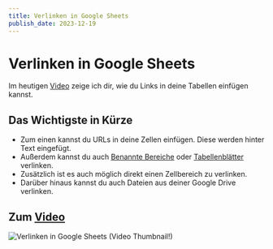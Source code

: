 ```yaml
---
title: Verlinken in Google Sheets
publish_date: 2023-12-19
---
```


# Verlinken in Google Sheets

Im heutigen [Video](https://youtu.be/9Qn5Xf63keM) zeige ich dir, wie du Links in deine Tabellen einfügen kannst. 

## Das Wichtigste in Kürze

- Zum einen kannst du URLs in deine Zellen einfügen. Diese werden hinter Text eingefügt.
- Außerdem kannst du auch [Benannte Bereiche](https://youtu.be/iacQice7t1E) oder [Tabellenblätter](https://youtu.be/nPsZmzblYJs) verlinken.
- Zusätzlich ist es auch möglich direkt einen Zellbereich zu verlinken.
- Darüber hinaus kannst du auch Dateien aus deiner Google Drive verlinken.

## Zum [Video](https://youtu.be/9Qn5Xf63keM)

![Verlinken in Google Sheets (Video Thumbnail!)](../../thumbnails/Fertig541.jpg "Verlinken in Google Sheets (Video Thumbnail!)")